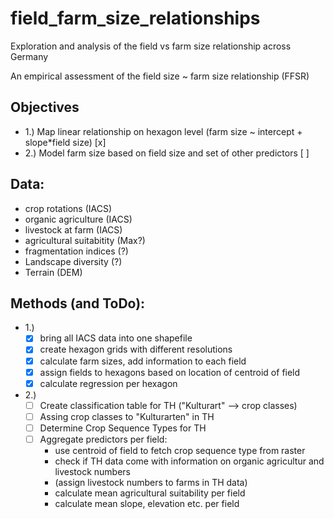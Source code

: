 # field_farm_size_relationships
Exploration and analysis of the field vs farm size relationship across Germany

An empirical assessment of the field size ~ farm size relationship (FFSR)

## Objectives
- 1.) Map linear relationship on hexagon level (farm size ~ intercept + slope*field size) [x]
- 2.) Model farm size based on field size and set of other predictors [ ]

## Data:
- crop rotations (IACS)
- organic agriculture (IACS)
- livestock at farm (IACS)
- agricultural suitabitity (Max?)
- fragmentation indices (?)
- Landscape diversity (?)
- Terrain (DEM)

## Methods (and ToDo):
- 1.)
  - [x] bring all IACS data into one shapefile
  - [x] create hexagon grids with different resolutions
  - [x] calculate farm sizes, add information to each field
  - [x] assign fields to hexagons based on location of centroid of field
  - [x] calculate regression per hexagon

- 2.)
  - [ ] Create classification table for TH ("Kulturart" --> crop classes)
  - [ ] Assing crop classes to "Kulturarten" in TH
  - [ ] Determine Crop Sequence Types for TH
  - [ ] Aggregate predictors per field:
	  - use centroid of field to fetch crop sequence type from raster
	  - check if TH data come with information on organic agricultur and livestock numbers
	  - (assign livestock numbers to farms in TH data)
	  - calculate mean agricultural suitability per field
	  - calculate mean slope, elevation etc. per field
